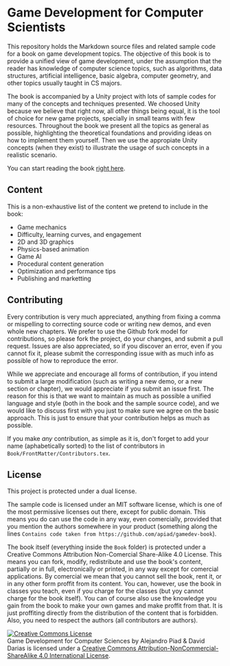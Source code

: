 # Game Development for Computer Scientists

This repository holds the Markdown source files and related sample code for a book on game development topics.
The objective of this book is to provide a unified view of game development, under the assumption that
the reader has knowledge of computer science topics, such as algorithms, data structures, artificial intelligence,
basic algebra, computer geometry, and other topics usually taught in CS majors.

The book is accompanied by a Unity project with lots of sample codes for many of the concepts and techniques
presented. We choosed Unity because we believe that right now, all other things being equal, it is the tool
of choice for new game projects, specially in small teams with few resources. Throughout the book we
present all the topics as general as possible, highlighting the theoretical foundations and providing
ideas on how to implement them yourself. Then we use the appropiate Unity concepts (when they exist) to
illustrate the usage of such concepts in a realistic scenario.

You can start reading the book [right here](Book/Main.md).

## Content

This is a non-exhaustive list of the content we pretend to include in the book:

* Game mechanics
* Difficulty, learning curves, and engagement
* 2D and 3D graphics
* Physics-based animation
* Game AI
* Procedural content generation
* Optimization and performance tips
* Publishing and marketting

## Contributing

Every contribution is very much appreciated, anything from fixing a comma or mispelling to correcting
source code or writing new demos, and even whole new chapters. We prefer to use the Github fork model
for contributions, so please fork the project, do your changes, and submit a pull request. Issues
are also appreciated, so if you discover an error, even if you cannot fix it, please submit the
corresponding issue with as much info as possible of how to reproduce the error.

While we appreciate and encourage all forms of contribution, if you intend to submit a large
modification (such as writing a new demo, or a new section or chapter), we would appreciate
if you submit an issue first. The reason for this is that we want to maintain as much as possible
a unified language and style (both in the book and the sample source code), and we would like
to discuss first with you just to make sure we agree on the basic approach. This is just to ensure
that your contribution helps as much as possible.

If you make *any* contribution, as simple as it is, don't forget to add your name (aphabetically sorted)
to the list of contributors in `Book/FrontMatter/Contributors.tex`.

## License

This project is protected under a dual license.

The sample code is licensed under an MIT software license, which is one of the most permissive licenses out there,
except for public domain. This means you do can use the code in any way, even comercially, provided that you
mention the authors somewhere in your product (something along the lines `Contains code taken from https://github.com/apiad/gamedev-book`).

The book itself (everything inside the `Book` folder) is protected
under a Creative Commons Attribution Non-Comercial Share-Alike 4.0 License. This means you can fork, modify,
redistribute and use the book's content, partially or in full, electronically or printed, in any way except
for comercial applications. By comercial we mean that you cannot sell the book, rent it, or in any other
form proffit from its content. You can, however, use the book in classes you teach, even if you charge for
the classes (but yoy cannot charge for the book itself). You can of course also use the knowledge you gain
from the book to make your own games and make proffit from that. It is just proffiting directly from the
distribution of the content that is forbidden. Also, you need to respect the authors (all contributors are authors).

<a rel="license" href="http://creativecommons.org/licenses/by-nc-sa/4.0/"><img alt="Creative Commons License" style="border-width:0" src="https://i.creativecommons.org/l/by-nc-sa/4.0/88x31.png" /></a><br /><span xmlns:dct="http://purl.org/dc/terms/" property="dct:title">Game Development for Computer Sciences</span> by <span xmlns:cc="http://creativecommons.org/ns#" property="cc:attributionName">Alejandro Piad & David Darias</span> is licensed under a <a rel="license" href="http://creativecommons.org/licenses/by-nc-sa/4.0/">Creative Commons Attribution-NonCommercial-ShareAlike 4.0 International License</a>.
